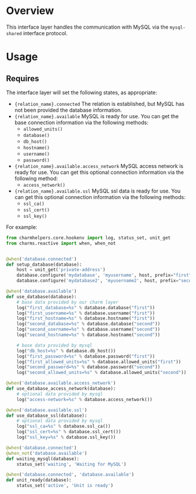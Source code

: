 # Overview

This interface layer handles the communication with MySQL via the `mysql-shared`
interface protocol.

# Usage

## Requires

The interface layer will set the following states, as appropriate:

  * `{relation_name}.connected`  The relation is established, but MySQL has not
    been provided the database information.
  * `{relation_name}.available`  MySQL is ready for use.  You can get the base
    connection information via the following methods:
    * `allowed_units()`
    * `database()`
    * `db_host()`
    * `hostname()`
    * `username()`
    * `password()`
  * `{relation_name}.available.access_network`  MySQL access network is ready
    for use.  You can get this optional connection information via the following
    method:
    * `access_network()`
  * `{relation_name}.available.ssl`  MySQL ssl data is ready for use.  You can
    get this optional connection information via the following methods:
    * `ssl_ca()`
    * `ssl_cert()`
    * `ssl_key()`

For example:

```python
from charmhelpers.core.hookenv import log, status_set, unit_get
from charms.reactive import when, when_not


@when('database.connected')
def setup_database(database):
    host = unit_get('private-address')
    database.configure('mydatabase', 'myusername', host, prefix="first")
    database.configure('mydatabase2', 'myusername2', host, prefix="second")

@when('database.available')
def use_database(database):
    # base data provided by our charm layer
    log("first_database=%s" % database.database("first"))
    log("first_username=%s" % database.username("first"))
    log("first_hostname=%s" % database.hostname("first"))
    log("second_database=%s" % database.database("second"))
    log("second_username=%s" % database.username("second"))
    log("second_hostname=%s" % database.hostname("second"))

    # base data provided by mysql
    log("db_host=%s" % database.db_host())
    log("first_password=%s" % database.password("first"))
    log("first_allowed_units=%s" % database.allowed_units("first"))
    log("second_password=%s" % database.password("second"))
    log("second_allowed_units=%s" % database.allowed_units("second"))

@when('database.available.access_network')
def use_database_access_network(database):
    # optional data provided by mysql
    log("access-network=%s" % database.access_network())

@when('database.available.ssl')
def use_database_ssl(database):
    # optional data provided by mysql
    log("ssl_ca=%s" % database.ssl_ca())
    log("ssl_cert=%s" % database.ssl_cert())
    log("ssl_key=%s" % database.ssl_key())

@when('database.connected')
@when_not('database.available')
def waiting_mysql(database):
    status_set('waiting', 'Waiting for MySQL')

@when('database.connected', 'database.available')
def unit_ready(database):
    status_set('active', 'Unit is ready')
```
